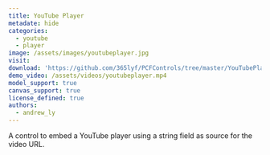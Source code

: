 ```yaml
---
title: YouTube Player
metadate: hide
categories:
  - youtube
  - player
image: /assets/images/youtubeplayer.jpg
visit:
download: 'https://github.com/365lyf/PCFControls/tree/master/YouTubePlayer'
demo_video: /assets/videos/youtubeplayer.mp4
model_support: true
canvas_support: true
license_defined: true
authors:
  - andrew_ly
---
```


A control to embed a YouTube player using a string field as source for the video URL.

